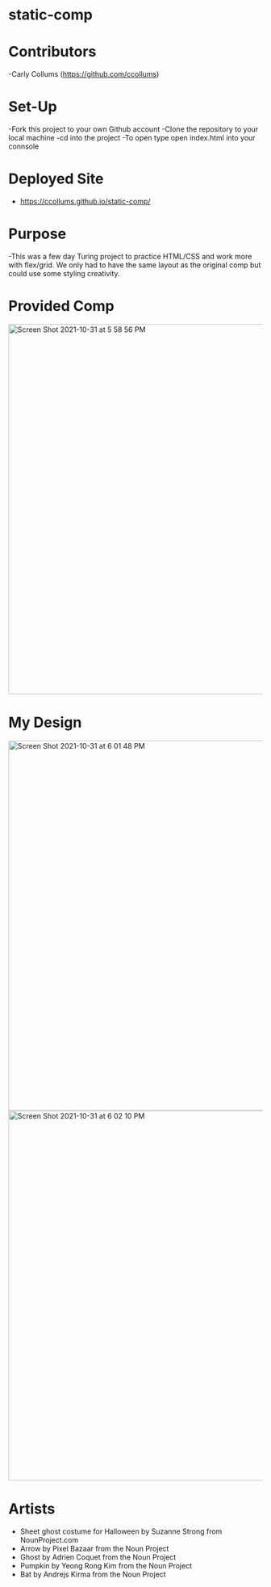# static-comp

# Contributors 

-Carly Collums (https://github.com/ccollums)

# Set-Up

-Fork this project to your own Github account
-Clone the repository to your local machine
-cd into the project
-To open type open index.html into your connsole

# Deployed Site 

- https://ccollums.github.io/static-comp/

# Purpose 

-This was a few day Turing project to practice HTML/CSS and work more with flex/grid. We only had to have the same layout as the original comp but could use some styling creativity. 

# Provided Comp

<img width="733" alt="Screen Shot 2021-10-31 at 5 58 56 PM" src="https://user-images.githubusercontent.com/86894344/139605859-48e05822-fd64-4033-b9ed-5a54f37c2071.png">

# My Design 

<img width="733" alt="Screen Shot 2021-10-31 at 6 01 48 PM" src="https://user-images.githubusercontent.com/86894344/139605863-a6a00a8a-1f6d-406c-8c98-3a46c020eec5.png">

<img width="733" alt="Screen Shot 2021-10-31 at 6 02 10 PM" src="https://user-images.githubusercontent.com/86894344/139605864-796097e5-5596-4e47-bd41-13d82a84ba09.png">


# Artists 

- Sheet ghost costume for Halloween by Suzanne Strong from NounProject.com
- Arrow by Pixel Bazaar from the Noun Project
- Ghost by Adrien Coquet from the Noun Project
- Pumpkin by Yeong Rong Kim from the Noun Project
- Bat by Andrejs Kirma from the Noun Project
